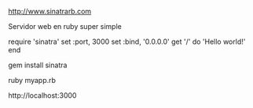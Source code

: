 http://www.sinatrarb.com

Servidor web en ruby super simple

require 'sinatra'
set :port, 3000
set :bind, '0.0.0.0'
get '/' do
  'Hello world!'
end


gem install sinatra

ruby myapp.rb

http://localhost:3000
